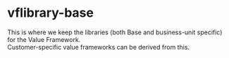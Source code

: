 # vflibrary-base

This is where we keep the libraries (both Base and business-unit specific) for the Value Framework.  
Customer-specific value frameworks can be derived from this.
